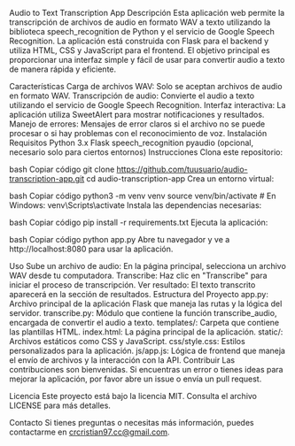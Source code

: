 Audio to Text Transcription App
Descripción
Esta aplicación web permite la transcripción de archivos de audio en formato WAV a texto utilizando la biblioteca speech_recognition de Python y el servicio de Google Speech Recognition. La aplicación está construida con Flask para el backend y utiliza HTML, CSS y JavaScript para el frontend. El objetivo principal es proporcionar una interfaz simple y fácil de usar para convertir audio a texto de manera rápida y eficiente.

Características
Carga de archivos WAV: Solo se aceptan archivos de audio en formato WAV.
Transcripción de audio: Convierte el audio a texto utilizando el servicio de Google Speech Recognition.
Interfaz interactiva: La aplicación utiliza SweetAlert para mostrar notificaciones y resultados.
Manejo de errores: Mensajes de error claros si el archivo no se puede procesar o si hay problemas con el reconocimiento de voz.
Instalación
Requisitos
Python 3.x
Flask
speech_recognition
pyaudio (opcional, necesario solo para ciertos entornos)
Instrucciones
Clona este repositorio:

bash
Copiar código
git clone https://github.com/tuusuario/audio-transcription-app.git
cd audio-transcription-app
Crea un entorno virtual:

bash
Copiar código
python3 -m venv venv
source venv/bin/activate  # En Windows: venv\Scripts\activate
Instala las dependencias necesarias:

bash
Copiar código
pip install -r requirements.txt
Ejecuta la aplicación:

bash
Copiar código
python app.py
Abre tu navegador y ve a http://localhost:8080 para usar la aplicación.

Uso
Sube un archivo de audio: En la página principal, selecciona un archivo WAV desde tu computadora.
Transcribe: Haz clic en "Transcribe" para iniciar el proceso de transcripción.
Ver resultado: El texto transcrito aparecerá en la sección de resultados.
Estructura del Proyecto
app.py: Archivo principal de la aplicación Flask que maneja las rutas y la lógica del servidor.
transcribe.py: Módulo que contiene la función transcribe_audio, encargada de convertir el audio a texto.
templates/: Carpeta que contiene las plantillas HTML.
index.html: La página principal de la aplicación.
static/: Archivos estáticos como CSS y JavaScript.
css/style.css: Estilos personalizados para la aplicación.
js/app.js: Lógica de frontend que maneja el envío de archivos y la interacción con la API.
Contribuir
Las contribuciones son bienvenidas. Si encuentras un error o tienes ideas para mejorar la aplicación, por favor abre un issue o envía un pull request.

Licencia
Este proyecto está bajo la licencia MIT. Consulta el archivo LICENSE para más detalles.

Contacto
Si tienes preguntas o necesitas más información, puedes contactarme en crcristian97.cc@gmail.com.
